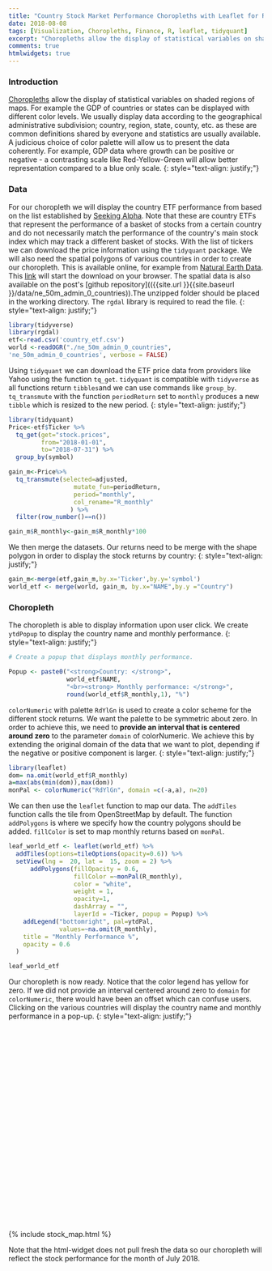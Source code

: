 ```yaml
---
title: "Country Stock Market Performance Choropleths with Leaflet for R"
date: 2018-08-08
tags: [Visualization, Choropleths, Finance, R, leaflet, tidyquant]
excerpt: "Choropleths allow the display of statistical variables on shaded regions of maps. For example the GDP of countries or states can be displayed with different color levels. We usually display data according to the geographical administrative subdivision; country, region, state, county, etc. as these are common definitions shared by everyone and statistics are usually available. A judicious choice of color palette will allow us to present the data coherently. For example, GDP data where growth can be positive or negative - a contrasting scale like Red-Yellow-Green will allow better representation compared to a blue only scale. "
comments: true
htmlwidgets: true
---
```

### Introduction
[Choropleths](https://en.wikipedia.org/wiki/Choropleth_map) allow the display of statistical variables on shaded regions of maps. For example the GDP of countries or states can be displayed with different color levels. We usually display data according to the geographical administrative subdivision; country, region, state, county, etc. as these are common definitions shared by everyone and statistics are usually available. A judicious choice of color palette will allow us to present the data coherently. For example, GDP data where growth can be positive or negative - a contrasting scale like Red-Yellow-Green will allow better representation compared to a blue only scale.
{: style="text-align: justify;"}

### Data
For our choropleth we will display the country ETF performance from based on the list established by [Seeking Alpha](https://seekingalpha.com/etfs-and-funds/etf-tables/countries). Note that these are country ETFs that represent the performance of a basket of stocks from a certain country and do not necessarily match the performance of the country's main stock index which may track a different basket of stocks. With the list of tickers we can download the price information using the `tidyquant` package. We will also need the spatial polygons of various countries in order to create our choropleth. This is available online, for example from [Natural Earth Data](http//www.naturalearthdata.com). This [link]((http://www.naturalearthdata.com/http//www.naturalearthdata.com/download/50m/cultural/ne_50m_admin_0_countries.zip)) will start the download on your browser. The spatial data is also available on the post's [github repository](({{site.url }}{{site.baseurl }}/data/ne_50m_admin_0_countries)).The unzipped folder should be placed in the working directory. The `rgdal` library is required to read the file.
{: style="text-align: justify;"}

```r
library(tidyverse)
library(rgdal)
etf<-read.csv('country_etf.csv')
world <-readOGR("./ne_50m_admin_0_countries",
'ne_50m_admin_0_countries', verbose = FALSE)
```
Using `tidyquant` we can download the ETF price data from providers like Yahoo using the function `tq_get`. `tidyquant` is compatible with `tidyverse` as all functions return `tibbles`and we can use commands like `group_by`. `tq_transmute` with the function `periodReturn` set to `monthly` produces a new `tibble` which is resized to the new period.
{: style="text-align: justify;"}


```r
library(tidyquant)
Price<-etf$Ticker %>%
  tq_get(get="stock.prices",
         from="2018-01-01",
         to="2018-07-31") %>%
  group_by(symbol)

gain_m<-Price%>%
  tq_transmute(selected=adjusted,
                  mutate_fun=periodReturn,
                  period="monthly",
                  col_rename="R_monthly"
                 ) %>%
  filter(row_number()==n())

gain_m$R_monthly<-gain_m$R_monthly*100
```
We then merge the datasets. Our returns need to be merge with the shape polygon in order to display the stock returns by country:
{: style="text-align: justify;"}

```r
gain_m<-merge(etf,gain_m,by.x='Ticker',by.y='symbol')
world_etf <- merge(world, gain_m, by.x="NAME",by.y ="Country")
```
### Choropleth
The choropleth is able to display information upon user click. We create `ytdPopup` to display the country name and monthly performance.
{: style="text-align: justify;"}

```r
# Create a popup that displays monthly performance.

Popup <- paste0("<strong>Country: </strong>",
                world_etf$NAME,
                "<br><strong> Monthly performance: </strong>",
                round(world_etf$R_monthly,1), "%")
```
`colorNumeric` with palette `RdYlGn` is used to create a color scheme for the different stock returns. We want the palette to be symmetric about zero. In order to achieve this, we need to **provide an interval that is centered around zero** to the parameter `domain` of colorNumeric. We achieve this by extending the original domain of the data that we want to plot, depending if the negative or positive component is larger.
{: style="text-align: justify;"}

```r
library(leaflet)
dom= na.omit(world_etf$R_monthly)
a=max(abs(min(dom)),max(dom))
monPal <- colorNumeric("RdYlGn", domain =c(-a,a), n=20)
```
We can then use the `leaflet` function to map our data. The `addTiles` function calls the tile from OpenStreetMap by default. The function `addPolygons` is where we specify how the country polygons should be added. `fillColor` is set to map monthly returns based on `monPal`.

```r
leaf_world_etf <- leaflet(world_etf) %>%
  addTiles(options=tileOptions(opacity=0.6)) %>%
  setView(lng =  20, lat =  15, zoom = 2) %>%
      addPolygons(fillOpacity = 0.6,
                  fillColor =~monPal(R_monthly),
                  color = "white",
                  weight = 1,
                  opacity=1,
                  dashArray = "",
                  layerId = ~Ticker, popup = Popup) %>%
    addLegend("bottomright", pal=ytdPal,
              values=~na.omit(R_monthly),
    title = "Monthly Performance %",
    opacity = 0.6
  )

leaf_world_etf
```
Our choropleth is now ready. Notice that the color legend has yellow for zero. If we did not provide an interval centered around zero to `domain` for `colorNumeric`, there would have been an offset which can confuse users. Clicking on the various countries will display the country name and monthly performance in a pop-up.
{: style="text-align: justify;"}


<div id="htmlwidget-9fe26909812a93ad4173" style="width:650px;height:400px;" class="leaflet html-widget"></div>
{% include stock_map.html %}

Note that the html-widget does not pull fresh the data so our choropleth will reflect the stock performance for the month of July 2018.
